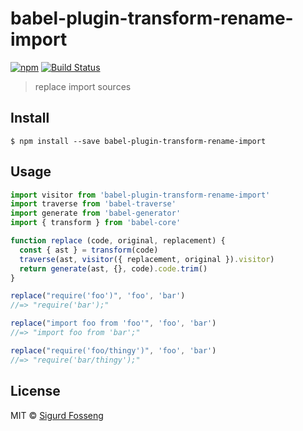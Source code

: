# babel-plugin-transform-rename-import

[![npm][npm-image]][npm-url]
[![Build Status][travis-image]][travis-url]

[npm-image]: https://img.shields.io/npm/v/babel-plugin-transform-rename-import.svg?style=flat
[npm-url]: https://npmjs.org/package/babel-plugin-transform-rename-import
[travis-image]: https://travis-ci.org/laat/babel-plugin-transform-rename-import.svg?branch=master
[travis-url]: https://travis-ci.org/laat/babel-plugin-transform-rename-import

> replace import sources

## Install

```
$ npm install --save babel-plugin-transform-rename-import
```

## Usage

```javascript
import visitor from 'babel-plugin-transform-rename-import'
import traverse from 'babel-traverse'
import generate from 'babel-generator'
import { transform } from 'babel-core'

function replace (code, original, replacement) {
  const { ast } = transform(code)
  traverse(ast, visitor({ replacement, original }).visitor)
  return generate(ast, {}, code).code.trim()
}

replace("require('foo')", 'foo', 'bar')
//=> "require('bar');"

replace("import foo from 'foo'", 'foo', 'bar')
//=> "import foo from 'bar';"

replace("require('foo/thingy')", 'foo', 'bar')
//=> "require('bar/thingy');"
```

## License

MIT © [Sigurd Fosseng](https://github.com/laat)
